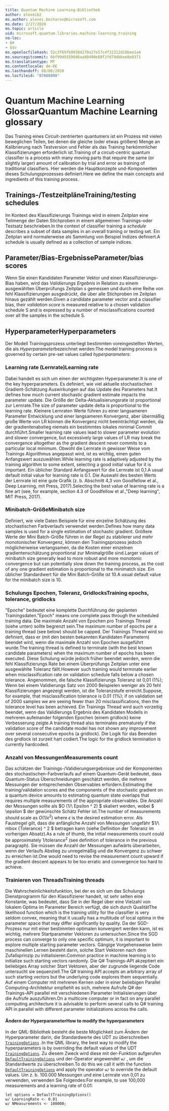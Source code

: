 ```yaml
---
title: Quantum Machine Learning-Bibliothek
author: alexeib2
ms.author: alexei.bocharov@microsoft.com
ms.date: 2/27/2020
ms.topic: article
uid: microsoft.quantum.libraries.machine-learning.training
no-loc:
- Q#
- $$v
ms.openlocfilehash: 52c3f69fb99384270a27e57c4f32212d18bee1a4
ms.sourcegitcommit: 6bf99d93590d6aa80490e88f2fd74dbbee8e0371
ms.translationtype: MT
ms.contentlocale: de-DE
ms.lasthandoff: 08/06/2020
ms.locfileid: "87868898"
---
```

# <a name="quantum-machine-learning-glossary"></a><span data-ttu-id="77526-102">Quantum Machine Learning Glossar</span><span class="sxs-lookup"><span data-stu-id="77526-102">Quantum Machine Learning glossary</span></span>

<span data-ttu-id="77526-103">Das Training eines Circuit-zentrierten quantumers ist ein Prozess mit vielen beweglichen Teilen, bei denen die gleiche (oder etwas größere) Menge an Kalibrierung nach Testversion und Fehler als das Training herkömmlicher Klassifizierungen erforderlich ist.</span><span class="sxs-lookup"><span data-stu-id="77526-103">Training of a circuit-centric quantum classifier is a process with many moving parts that require the same (or slightly larger) amount of calibration by trial and error as training of traditional classifiers.</span></span> <span data-ttu-id="77526-104">Hier werden die Hauptkonzepte und-Komponenten dieses Schulungsprozesses definiert.</span><span class="sxs-lookup"><span data-stu-id="77526-104">Here we define the main concepts and ingredients of this training process.</span></span>

## <a name="trainingtesting-schedules"></a><span data-ttu-id="77526-105">Trainings-/Testzeitpläne</span><span class="sxs-lookup"><span data-stu-id="77526-105">Training/testing schedules</span></span>

<span data-ttu-id="77526-106">Im Kontext des Klassifizierungs Trainings wird in einem *Zeitplan* eine Teilmenge der Daten Stichproben in einem allgemeinen Trainings-oder Testsatz beschrieben.</span><span class="sxs-lookup"><span data-stu-id="77526-106">In the context of classifier training a *schedule* describes a subset of data samples in an overall training or testing set.</span></span> <span data-ttu-id="77526-107">Ein Zeitplan wird normalerweise als Sammlung von Beispiel Indizes definiert.</span><span class="sxs-lookup"><span data-stu-id="77526-107">A schedule is usually defined as a collection of sample indices.</span></span>

## <a name="parameterbias-scores"></a><span data-ttu-id="77526-108">Parameter/Bias-Ergebnisse</span><span class="sxs-lookup"><span data-stu-id="77526-108">Parameter/bias scores</span></span>

<span data-ttu-id="77526-109">Wenn Sie einen Kandidaten Parameter Vektor und einen Klassifizierungs-Bias haben, wird das *Validierungs Ergebnis* in Relation zu einem ausgewählten Überprüfungs Zeitplan s gemessen und durch eine Reihe von fehl Klassifizierungen ausgedrückt, die über alle Stichproben im Zeitplan hinaus gezählt werden.</span><span class="sxs-lookup"><span data-stu-id="77526-109">Given a candidate parameter vector and a classifier bias, their *validation score* is measured relative to a chosen validation schedule S and is expressed by a number of misclassifications counted over all the samples in the schedule S.</span></span>

## <a name="hyperparameters"></a><span data-ttu-id="77526-110">Hyperparameter</span><span class="sxs-lookup"><span data-stu-id="77526-110">Hyperparameters</span></span>

<span data-ttu-id="77526-111">Der Modell Trainingsprozess unterliegt bestimmten voreingestellten Werten, die als *Hyperparameter*bezeichnet werden:</span><span class="sxs-lookup"><span data-stu-id="77526-111">The model training process is governed by certain pre-set values called *hyperparameters*:</span></span>

### <a name="learning-rate"></a><span data-ttu-id="77526-112">Learning rate (Lernrate)</span><span class="sxs-lookup"><span data-stu-id="77526-112">Learning rate</span></span>

<span data-ttu-id="77526-113">Dabei handelt es sich um einen der wichtigsten Hyperparameter.</span><span class="sxs-lookup"><span data-stu-id="77526-113">It is one of the key hyperparameters.</span></span> <span data-ttu-id="77526-114">Es definiert, wie viel aktuelle stochastischen Gradient-Schätzung Auswirkungen auf das Update des Parameters hat.</span><span class="sxs-lookup"><span data-stu-id="77526-114">It defines how much current stochastic gradient estimate impacts the parameter update.</span></span> <span data-ttu-id="77526-115">Die Größe der Delta-Aktualisierungsrate ist proportional zur Lernrate.</span><span class="sxs-lookup"><span data-stu-id="77526-115">The size of parameter update delta is proportional to the learning rate.</span></span> <span data-ttu-id="77526-116">Kleinere Lernraten Werte führen zu einer langsameren Parameter Entwicklung und einer langsameren Konvergenz, aber übermäßig große Werte von LR können die Konvergenz nicht beeinträchtigt werden, da der gradientenabstieg niemals ein bestimmtes lokales minimal Commit durchführt.</span><span class="sxs-lookup"><span data-stu-id="77526-116">Smaller learning rate values lead to slower parameter evolution and slower convergence, but excessively large values of LR may break the convergence altogether as the gradient descent never commits to a particular local minimum.</span></span> <span data-ttu-id="77526-117">Obwohl die Lernrate in gewisser Weise vom Trainings Algorithmus angepasst wird, ist es wichtig, einen guten Anfangswert auszuwählen.</span><span class="sxs-lookup"><span data-stu-id="77526-117">While learning rate is adaptively adjusted by the training algorithm to some extent, selecting a good initial value for it is important.</span></span> <span data-ttu-id="77526-118">Ein üblicher Standard Anfangswert für die Lernrate ist 0,1.</span><span class="sxs-lookup"><span data-stu-id="77526-118">A usual default initial value for learning rate is 0.1.</span></span> <span data-ttu-id="77526-119">Die Auswahl des besten Werts der Lernrate ist eine gute Grafik (z. b. Abschnitt 4,3 von Goodfellow et al., Deep Learning, mit Press, 2017).</span><span class="sxs-lookup"><span data-stu-id="77526-119">Selecting the best value of learning rate is a fine art (see, for example, section 4.3 of Goodfellow et al.,"Deep learning", MIT Press, 2017).</span></span>

### <a name="minibatch-size"></a><span data-ttu-id="77526-120">Minibatch-Größe</span><span class="sxs-lookup"><span data-stu-id="77526-120">Minibatch size</span></span>

<span data-ttu-id="77526-121">Definiert, wie viele Daten Beispiele für eine einzelne Schätzung des stochastischen Farbverlaufs verwendet werden.</span><span class="sxs-lookup"><span data-stu-id="77526-121">Defines how many data samples is used for a single estimation of stochastic gradient.</span></span> <span data-ttu-id="77526-122">Größere Werte der Mini Batch-Größe führen in der Regel zu stabilerer und mehr monotonischer Konvergenz, können den Trainingsprozess jedoch möglicherweise verlangsamen, da die Kosten einer einzelnen gradientenschätzung proportional zur Minimalgröße sind.</span><span class="sxs-lookup"><span data-stu-id="77526-122">Larger values of minibatch size generally lead to more robust and more monotonic convergence but can potentially slow down the training process, as the cost of any one gradient estimation is proportional to the minimatch size.</span></span> <span data-ttu-id="77526-123">Ein üblicher Standardwert für die Mini Batch-Größe ist 10.</span><span class="sxs-lookup"><span data-stu-id="77526-123">A usual default value for the minibatch size is 10.</span></span>

### <a name="training-epochs-tolerance-gridlocks"></a><span data-ttu-id="77526-124">Schulungs Epochen, Toleranz, Gridlocks</span><span class="sxs-lookup"><span data-stu-id="77526-124">Training epochs, tolerance, gridlocks</span></span>

<span data-ttu-id="77526-125">"Epoche" bedeutet eine komplette Durchführung der geplanten Trainingsdaten.</span><span class="sxs-lookup"><span data-stu-id="77526-125">"Epoch" means one complete pass through the scheduled training data.</span></span>
<span data-ttu-id="77526-126">Die maximale Anzahl von Epochen pro Trainings Thread (siehe unten) sollte begrenzt sein.</span><span class="sxs-lookup"><span data-stu-id="77526-126">The maximum number of epochs per a training thread (see below) should be capped.</span></span> <span data-ttu-id="77526-127">Der Trainings Thread wird so definiert, dass er (mit den besten bekannten Kandidaten Parametern) beendet wird, wenn die maximale Anzahl von Epochen ausgeführt wurde.</span><span class="sxs-lookup"><span data-stu-id="77526-127">The training thread is defined to terminate (with the best known candidate parameters) when the maximum number of epochs has been executed.</span></span> <span data-ttu-id="77526-128">Diese Schulung würde jedoch früher beendet werden, wenn die fehl Klassifizierungs Rate bei einem Überprüfungs Zeitplan unter eine ausgewählte Toleranz fällt.</span><span class="sxs-lookup"><span data-stu-id="77526-128">However such training would terminate earlier when misclassification rate on validation schedule falls below a chosen tolerance.</span></span> <span data-ttu-id="77526-129">Angenommen, die falsche Klassifizierungs Toleranz ist 0,01 (1%); Wenn bei einem Validierungs Satz von 2000 Beispielen weniger als 20 fehl Klassifizierungen angezeigt werden, ist die Toleranzstufe erreicht.</span><span class="sxs-lookup"><span data-stu-id="77526-129">Suppose, for example, that misclassification tolerance is 0.01 (1%); if on validation set of 2000 samples we are seeing fewer than 20 misclassifications, then the tolerance level has been achieved.</span></span> <span data-ttu-id="77526-130">Ein Trainings Thread wird auch vorzeitig beendet, wenn das Validierungs Ergebnis des Kandidaten Modells in mehreren aufeinander folgenden Epochen (einem gridlock) keine Verbesserung zeigte.</span><span class="sxs-lookup"><span data-stu-id="77526-130">A training thread also terminates prematurely if the validation score of the candidate model has not shown any improvement over several consecutive epochs (a gridlock).</span></span> <span data-ttu-id="77526-131">Die Logik für das Beenden des gridlock ist zurzeit hart codiert.</span><span class="sxs-lookup"><span data-stu-id="77526-131">The logic for the gridlock termination is currently hardcoded.</span></span>

### <a name="measurements-count"></a><span data-ttu-id="77526-132">Anzahl von Messungen</span><span class="sxs-lookup"><span data-stu-id="77526-132">Measurements count</span></span>

<span data-ttu-id="77526-133">Das schätzen der Trainings-/Validierungsergebnisse und der Komponenten des stochastischen-Farbverlaufs auf einem Quantum-Gerät bedeutet, dass Quantum-Status Überschneidungen geschätzt werden, die mehrere Messungen der entsprechenden Observables erfordern.</span><span class="sxs-lookup"><span data-stu-id="77526-133">Estimating the training/validation scores and the components of the stochastic gradient on a quantum device amounts to estimating quantum state overlaps that requires multiple measurements of the appropriate observables.</span></span> <span data-ttu-id="77526-134">Die Anzahl der Messungen sollte als $O (1/\ Epsilon ^ 2) $ skaliert werden, wobei $ \epsilon $ der gewünschte Schätz Fehler ist.</span><span class="sxs-lookup"><span data-stu-id="77526-134">The number of measurements should scale as $O(1/\epsilon^2)$ where $\epsilon$ is the desired estimation error.</span></span>
<span data-ttu-id="77526-135">Als Faustregel gilt, dass die anfängliche Anzahl von Messungen ungefähr $1/\ mbox {Tolerance} ^ 2 $ betragen kann (siehe Definition der Toleranz im vorherigen Absatz).</span><span class="sxs-lookup"><span data-stu-id="77526-135">As a rule of thumb, the initial measurements count could be approximately $1/\mbox{tolerance}^2$ (see definition of tolerance in the previous paragraph).</span></span> <span data-ttu-id="77526-136">Sie müssen die Anzahl der Messungen aufwärts überarbeiten, wenn der Verlaufs Abstieg zu unregelmäßig und die Konvergenz zu schwer zu erreichen ist.</span><span class="sxs-lookup"><span data-stu-id="77526-136">One would need to revise the measurement count upward if the gradient descent appears to be too erratic and convergence too hard to achieve.</span></span>

### <a name="training-threads"></a><span data-ttu-id="77526-137">Trainieren von Threads</span><span class="sxs-lookup"><span data-stu-id="77526-137">Training threads</span></span>

<span data-ttu-id="77526-138">Die Wahrscheinlichkeitsfunktion, bei der es sich um das Schulungs Dienstprogramm für den Klassifizierer handelt, ist sehr selten eine Konstante, was bedeutet, dass Sie in der Regel über eine Vielzahl von lokalem Optima im Parameter Bereich verfügt, die sich durch Qualität</span><span class="sxs-lookup"><span data-stu-id="77526-138">The likelihood function which is the training utility for the classifier is very seldom convex, meaning that it usually has a multitude of local optima in the parameter space that may differ significantly by quality.</span></span> <span data-ttu-id="77526-139">Da der SGD-Prozess nur mit einer bestimmten optimalen konvergiert werden kann, ist es wichtig, mehrere Startparameter Vektoren zu untersuchen.</span><span class="sxs-lookup"><span data-stu-id="77526-139">Since the SGD process can converge to only one specific optimum, it is important to explore multiple starting parameter vectors.</span></span> <span data-ttu-id="77526-140">Gängige Vorgehensweise beim maschinellen Lernen besteht darin, solche Start Vektoren nach dem Zufallsprinzip zu initialisieren.</span><span class="sxs-lookup"><span data-stu-id="77526-140">Common practice in machine learning is to initialize such starting vectors randomly.</span></span> <span data-ttu-id="77526-141">Die Q# Trainings-API akzeptiert ein beliebiges Array solcher Start Vektoren, aber der zugrunde liegende Code untersucht sie sequenziell.</span><span class="sxs-lookup"><span data-stu-id="77526-141">The Q# training API accepts an arbitrary array of such starting vectors but the underlying code explores them sequentially.</span></span> <span data-ttu-id="77526-142">Auf einem Computer mit mehreren Kernen oder in einer beliebigen Parallel Computing-Architektur empfiehlt es sich, mehrere Aufrufe Q# der Trainings-API parallel mit verschiedenen Parameter Initialisierungen über die Aufrufe auszuführen.</span><span class="sxs-lookup"><span data-stu-id="77526-142">On a multicore computer or in fact on any parallel computing architecture it is advisable to perform several calls to Q# training API in parallel with different parameter initializations across the calls.</span></span>

#### <a name="how-to-modify-the-hyperparameters"></a><span data-ttu-id="77526-143">Ändern der Hyperparameter</span><span class="sxs-lookup"><span data-stu-id="77526-143">How to modify the hyperparameters</span></span>

<span data-ttu-id="77526-144">In der QML-Bibliothek besteht die beste Möglichkeit zum Ändern der Hyperparameter darin, die Standardwerte des UDT zu überschreiben [`TrainingOptions`](xref:microsoft.quantum.machinelearning.trainingoptions) .</span><span class="sxs-lookup"><span data-stu-id="77526-144">In the QML library, the best way to modify the hyperparameters is by overriding the default values of the UDT [`TrainingOptions`](xref:microsoft.quantum.machinelearning.trainingoptions).</span></span> <span data-ttu-id="77526-145">Zu diesem Zweck wird diese mit der-Funktion aufgerufen [`DefaultTrainingOptions`](xref:microsoft.quantum.machinelearning.defaulttrainingoptions) und der-Operator angewendet `w/` , um die Standardwerte zu überschreiben.</span><span class="sxs-lookup"><span data-stu-id="77526-145">To do this we call it with the function [`DefaultTrainingOptions`](xref:microsoft.quantum.machinelearning.defaulttrainingoptions) and apply the operator `w/` to override the default values.</span></span> <span data-ttu-id="77526-146">Um z. b. 100.000 Messungen und eine Lernrate von 0,01 zu verwenden, verwenden Sie Folgendes:</span><span class="sxs-lookup"><span data-stu-id="77526-146">For example, to use 100,000 measurements and a learning rate of 0.01:</span></span>
 ```qsharp
let options = DefaultTrainingOptions()
w/ LearningRate <- 0.01
w/ NMeasurements <- 100000;
 ```
